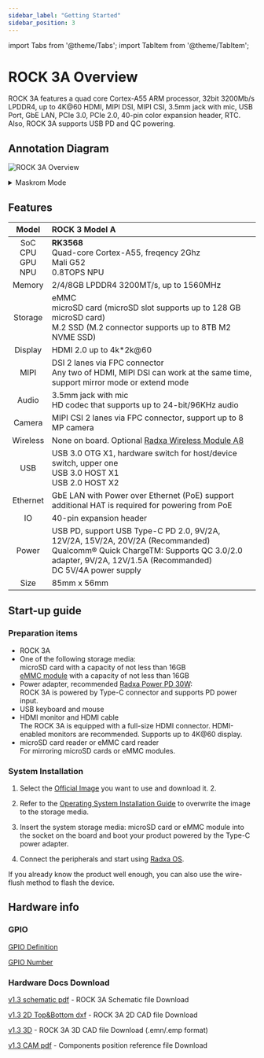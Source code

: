 ```yaml
---
sidebar_label: "Getting Started"
sidebar_position: 3
---
```


import Tabs from '@theme/Tabs';
import TabItem from '@theme/TabItem';

# ROCK 3A Overview

ROCK 3A features a quad core Cortex-A55 ARM processor, 32bit 3200Mb/s LPDDR4,
up to 4K@60 HDMI, MIPI DSI, MIPI CSI, 3.5mm jack with mic, USB Port, GbE LAN,
PCIe 3.0, PCIe 2.0, 40-pin color expansion header, RTC. Also, ROCK 3A supports USB PD and QC powering.

## Annotation Diagram

![ROCK 3A Overview](/img/rock3/rock3a-interfaces.webp)

<details>

<summary>Maskrom Mode</summary>

The OTG interface of ROCK 3A is located on the upper USB 3.0 port, and can be used to communicate with the host computer and the board in Maskrom via the USB-A to USB-A cable.
In Maskrom mode, you can use [Rockchip Development Kit](/general-tutorial/rksdk) to operate your product.

The following are the steps for the ROCK 3A to enter Maskrom mode:

1. Shutdown and disconnect the power supply.
2. Connect the Maskrom pin, which is located next to the 40 pin GPIO connector.
3. Plug in the power cable and power up, if the power green light is always on, then the ROCK 3A has successfully entered the Maskrom mode.
4. Connect the OTG port of the board to the USB port of the host PC via the USB-A to USB-A cable to achieve communication.

</details>

## Features

|            Model            | ROCK 3 Model A                                                                                                                                                                                     |
| :-------------------------: | :------------------------------------------------------------------------------------------------------------------------------------------------------------------------------------------------- |
| SoC<br/>CPU<br/>GPU<br/>NPU | **RK3568**<br/>Quad-core Cortex-A55, freqency 2Ghz<br/>Mali G52<br/>0.8TOPS NPU                                                                                                                    |
|           Memory            | 2/4/8GB LPDDR4 3200MT/s, up to 1560MHz                                                                                                                                                             |
|           Storage           | eMMC<br/>microSD card (microSD slot supports up to 128 GB microSD card)<br/>M.2 SSD (M.2 connector supports up to 8TB M2 NVME SSD)                                                                 |
|           Display           | HDMI 2.0 up to 4k\*2k@60                                                                                                                                                                           |
|            MIPI             | DSI 2 lanes via FPC connector<br/>Any two of HDMI, MIPI DSI can work at the same time, support mirror mode or extend mode                                                                          |
|            Audio            | 3.5mm jack with mic<br/>HD codec that supports up to 24-bit/96KHz audio                                                                                                                            |
|           Camera            | MIPI CSI 2 lanes via FPC connector, support up to 8 MP camera                                                                                                                                      |
|          Wireless           | None on board. Optional [Radxa Wireless Module A8](/accessories/wireless-a8)                                                                                                                       |
|             USB             | USB 3.0 OTG X1, hardware switch for host/device switch, upper one<br/>USB 3.0 HOST X1<br/>USB 2.0 HOST X2                                                                                          |
|          Ethernet           | GbE LAN with Power over Ethernet (PoE) support<br/>additional HAT is required for powering from PoE                                                                                                |
|             IO              | 40-pin expansion header                                                                                                                                                                            |
|            Power            | USB PD, support USB Type-C PD 2.0, 9V/2A, 12V/2A, 15V/2A, 20V/2A (Recommanded)<br/>Qualcomm® Quick ChargeTM: Supports QC 3.0/2.0 adapter, 9V/2A, 12V/1.5A (Recommanded)<br/>DC 5V/4A power supply |
|            Size             | 85mm x 56mm                                                                                                                                                                                        |

## Start-up guide

### Preparation items

- ROCK 3A
- One of the following storage media:  
   microSD card with a capacity of not less than 16GB  
   [eMMC module](/accessories/emmc_module) with a capacity of not less than 16GB
- Power adapter, recommended [Radxa Power PD 30W](/accessories/pd_30w):  
   ROCK 3A is powered by Type-C connector and supports PD power input.
- USB keyboard and mouse
- HDMI monitor and HDMI cable  
   The ROCK 3A is equipped with a full-size HDMI connector. HDMI-enabled monitors are recommended. Supports up to 4K@60 display.
- microSD card reader or eMMC card reader  
   For mirroring microSD cards or eMMC modules.

### System Installation

1. Select the [Official Image](/rock3/images) you want to use and download it. 2.

2. Refer to the [Operating System Installation Guide](/general-tutorial/os-installation) to overwrite the image to the storage media.

3. Insert the system storage media: microSD card or eMMC module into the socket on the board and boot your product powered by the Type-C power adapter.

4. Connect the peripherals and start using [Radxa OS](/radxa-os).

If you already know the product well enough, you can also use the wire-flush method to flash the device.

## Hardware info

### GPIO

[GPIO Definition](/rock3/rock3a/hardware/rock3a-gpio)

[GPIO Number](/radxa-os/development/gpio-num.md)

### Hardware Docs Download

[v1.3 schematic pdf](https://dl.radxa.com/rock3/docs/hw/3a/ROCK-3A-V1.3-SCH.pdf) - ROCK 3A Schematic file Download

[v1.3 2D Top&Bottom dxf](https://dl.radxa.com/rock3/docs/hw/3a/rock3a_v1.3_2d_dxf.zip) - ROCK 3A 2D CAD file Download

[v1.3 3D](https://dl.radxa.com/rock3/docs/hw/3a/rock3a_v1.3_3d_emn_emp.zip) - ROCK 3A 3D CAD file Download (.emn/.emp format)

[v1.3 CAM pdf](https://dl.radxa.com/rock3/docs/hw/3a/ROCK-3A-V1.3-SMD.pdf) - Components position reference file Download
